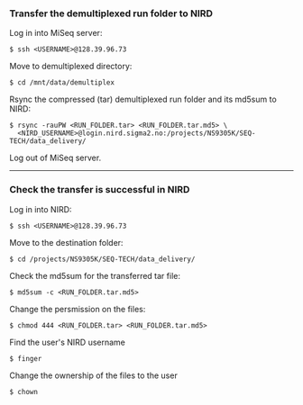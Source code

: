 ### Transfer the demultiplexed run folder to NIRD
Log in into MiSeq server:
```
$ ssh <USERNAME>@128.39.96.73
```
Move to demultiplexed directory:
```
$ cd /mnt/data/demultiplex
```
Rsync the compressed (tar) demultiplexed run folder and its md5sum to NIRD:
```
$ rsync -rauPW <RUN_FOLDER.tar> <RUN_FOLDER.tar.md5> \
  <NIRD_USERNAME>@login.nird.sigma2.no:/projects/NS9305K/SEQ-TECH/data_delivery/
```
Log out of MiSeq server.  

------
### Check the transfer is successful in NIRD
Log in into NIRD:
```
$ ssh <USERNAME>@128.39.96.73
```
Move to the destination folder:
```
$ cd /projects/NS9305K/SEQ-TECH/data_delivery/
```
Check the md5sum for the transferred tar file:
```
$ md5sum -c <RUN_FOLDER.tar.md5>
```
Change the persmission on the files:
```
$ chmod 444 <RUN_FOLDER.tar> <RUN_FOLDER.tar.md5>
```
Find the user's NIRD username
```
$ finger
```
Change the ownership of the files to the user
```
$ chown 
```


<!--- Not implemented yet

Filepermission to 444  
chwon to user  
finger command to find the username  
DATA NEED NOT BE DELETED  

Check md5sum:
```
$ md5sum -c md5sum.txt > md5sum.check
```
Check if the number of lines in md5sum files match
```
$ wc -l md5sum.txt md5sum.check
```
Check if all the lines in md5sum.check contains 'OK'  
'-v' option in grep outputs lines that does NOT contain the search term ('OK' in this search)  
Following command should produce NO output (should return '$ ')
```
$ grep -v 'OK' md5sum.check
```
Delete the 'md5sum.check' file:
```
$ rm md5sum.check
```
--->
